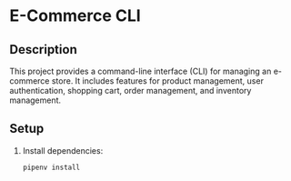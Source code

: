 # E-Commerce CLI

## Description
This project provides a command-line interface (CLI) for managing an e-commerce store. It includes features for product management, user authentication, shopping cart, order management, and inventory management.

## Setup
1. Install dependencies:
   ```bash
   pipenv install
